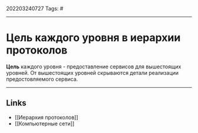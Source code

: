 202203240727
Tags: #

---

# Цель каждого уровня в иерархии протоколов
**Цель** каждого уровня - предоставление сервисов для вышестоящих уровней. От вышестоящих уровней скрываются детали реализации предостовляемого сервиса. 

---
## Links
- [[Иерархия протоколов]]
- [[Компьютерные сети]]
